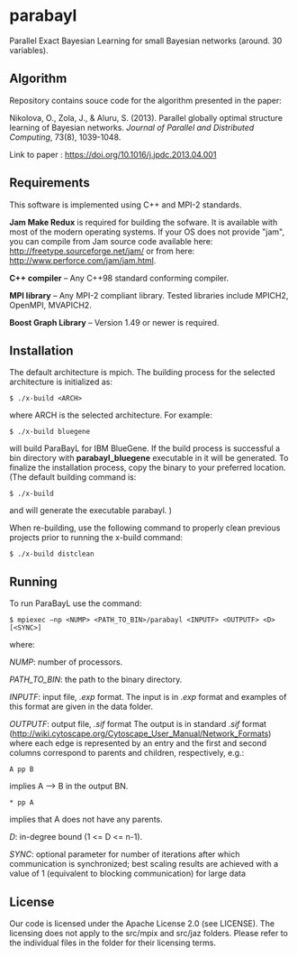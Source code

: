 # parabayl
Parallel Exact Bayesian Learning for small Bayesian networks (around. 30 variables).

## Algorithm
Repository contains souce code for the algorithm presented in the paper: 

Nikolova, O., Zola, J., & Aluru, S. (2013). Parallel globally optimal structure learning of Bayesian networks. *Journal of Parallel and Distributed Computing*, 73(8), 1039-1048.

Link to paper : https://doi.org/10.1016/j.jpdc.2013.04.001

## Requirements

This software is implemented using C++ and MPI-2 standards.

**Jam Make Redux** is required for building the sofware. It is available with most of the modern operating systems. 
If your OS does not provide "jam", you can compile from Jam source code available here: http://freetype.sourceforge.net/jam/ or from here: http://www.perforce.com/jam/jam.html.

**C++ compiler** – Any C++98 standard conforming compiler.

**MPI library** – Any MPI-2 compliant library. Tested libraries include MPICH2, OpenMPI, MVAPICH2.

**Boost Graph Library** – Version 1.49 or newer is required.

## Installation

The default architecture is mpich. The building process for the selected
architecture is initialized as:

    $ ./x-build <ARCH>

where ARCH is the selected architecture. For example:

    $ ./x-build bluegene

will build ParaBayL for IBM BlueGene. If the build process is successful a bin directory
with **parabayl_bluegene** executable in it will be generated. To finalize the installation
process, copy the binary to your preferred location. (The default building command is:

    $ ./x-build

and will generate the executable parabayl. )

When re-building, use the following command to properly clean previous projects prior to running
the x-build command:

    $ ./x-build distclean
    
    
## Running

To run ParaBayL use the command:

    $ mpiexec –np <NUMP> <PATH_TO_BIN>/parabayl <INPUTF> <OUTPUTF> <D> [<SYNC>]

where:

_NUMP_: number of processors.

_PATH_TO_BIN_: the path to the binary directory.

_INPUTF_: input file, *.exp* format.
The input is in *.exp* format and examples of this format are given in the data folder. 

_OUTPUTF_: output file, *.sif* format
The output is in standard .*sif* format
(http://wiki.cytoscape.org/Cytoscape_User_Manual/Network_Formats)
where each edge is represented by an entry and the first and second columns correspond
to parents and children, respectively, e.g.:

    A pp B 
implies A --> B in the output BN.

    * pp A 
implies that A does not have any parents.


_D_: in-degree bound (1 <= D <= n-1).

_SYNC_: optional parameter for number of iterations after which
communication is synchronized; best scaling results are achieved
with a value of 1 (equivalent to blocking communication) for
large data


## License

Our code is licensed under the Apache License 2.0 (see LICENSE). The licensing does not apply to the src/mpix and src/jaz folders. Please refer to the individual files in the folder for their licensing terms.
